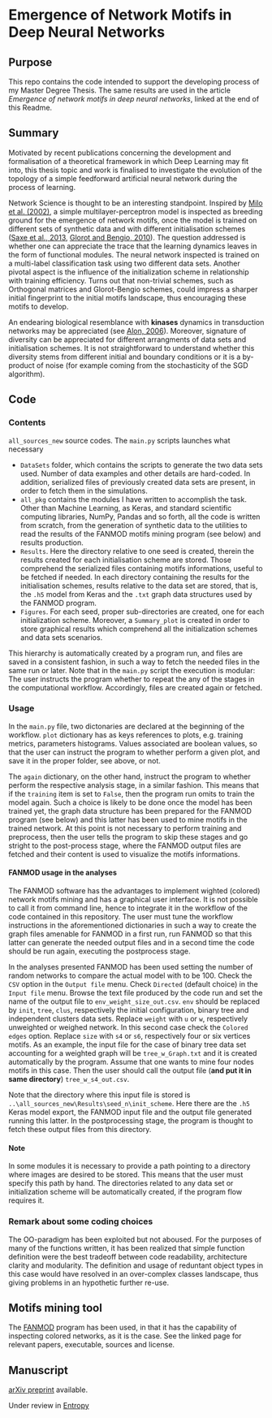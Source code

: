 # Emergence of Network Motifs in Deep Neural Networks

## Purpose
This repo contains the code intended to support the developing process of my Master Degree Thesis. The same results are used in the article _Emergence of network motifs in deep neural networks_, linked at the end of this Readme.

## Summary

Motivated by recent publications concerning the development and formalisation of a theoretical framework in which Deep Learning may fit into, this thesis topic and work is finalised to investigate the evolution of the topology of a simple feedforward artificial neural network during the process of learning.

Network Science is thought to be an interesting standpoint. Inspired by [Milo et al. (2002)](https://science.sciencemag.org/content/298/5594/824), a simple multilayer-perceptron model is inspected as breeding ground for the emergence of network motifs, once the model is trained on different sets of synthetic data and with different initialisation schemes ([Saxe et al., 2013](https://arxiv.org/abs/1312.6120), [Glorot and Bengio, 2010](http://proceedings.mlr.press/v9/glorot10a.html)). The question addressed is whether one can appreciate the trace that the learning dynamics leaves in the form of functional modules. The neural network inspected is trained on a multi-label classification task using two different data sets. Another pivotal aspect is the influence of the initialization scheme in relationship with training efficiency. Turns out that non-trivial schemes, such as Orthogonal matrices and Glorot-Bengio schemes, could impress a sharper initial fingerprint to the initial motifs landscape, thus encouraging these motifs to develop.

An endearing biological resemblance with **kinases** dynamics in transduction networks may be appreciated (see [Alon, 2006](https://www.crcpress.com/An-Introduction-to-Systems-Biology-Design-Principles-of-Biological-Circuits/Alon/p/book/9781439837177)). Moreover, signature of diversity can be appreciated for different arrangments of data sets and initialisation schemes. It is not straightforward to understand whether this diversity stems from different initial and boundary conditions or it is a by-product of noise (for example coming from the stochasticity of the SGD algorithm).
 
## Code

### Contents

`all_sources_new` source codes. The `main.py` scripts launches what necessary 

* `DataSets` folder, which contains the scripts to generate the two data sets used. Number of data examples and other details are hard-coded. In addition, serialized files of previously created data sets are present, in order to fetch them in the simulations.
* `all_pkg` contains the modules I have written to accomplish the task. Other than Machine Learning, as Keras, and standard scientific computing libraries, NumPy, Pandas and so forth, all the code is written from scratch, from the generation of synthetic data to the utilities to read the results of the FANMOD motifs mining program (see below) and results production.
* `Results`. Here the directory relative to one seed is created, therein the results created for each initialisation scheme are stored. Those comprehend the serialized files containing motifs informations, useful to be fetched if needed. In each directory containing the results for the initialisation schemes, results relative to the data set are stored, that is, the `.h5` model from Keras and the `.txt` graph data structures used by the FANMOD program.
* `Figures`. For each seed, proper sub-directories are created, one for each initialization scheme. Moreover, a `Summary_plot` is created in order to store graphical results which comprehend all the initialization schemes and data sets scenarios.

This hierarchy is automatically created by a program run, and files are saved in a consistent fashion, in such a way to fetch the needed files in the same run or later. Note that in the `main.py` script the execution is modular: The user instructs the program whether to repeat the any of the stages in the computational workflow. Accordingly, files are created again or fetched.

### Usage

In the `main.py` file, two dictonaries are declared at the beginning of the workflow. `plot` dictionary has as keys references to plots, e.g. training metrics, parameters histograms. Values associated are boolean values, so that the user can instruct the program to whether perform a given plot, and save it in the proper folder, see above, or not.

The `again` dictionary, on the other hand, instruct the program to whether perform the respective analysis stage, in a similar fashion. This means that if the `training` item is set to `False`, then the program run omits to train the model again. Such a choice is likely to be done once the model has been trained yet, the graph data structure has been prepared for the FANMOD program (see below) and this latter has been used to mine motifs in the trained network. At this point is not necessary to perform training and preprocess, then the user tells the program to skip these stages and go stright to the post-process stage, where the FANMOD output files are fetched and their content is used to visualize the motifs informations.

#### FANMOD usage in the analyses

The FANMOD software has the advantages to implement wighted (colored) network motifs mining and has a graphical user interface. It is not possible to call it from command line, hence to integrate it in the workflow of the code contained in this repository. The user must tune the workflow instructions in the aforementioned dictionaries in such a way to create the graph files amenable for FANMOD in a first run, run FANMOD so that this latter can generate the needed output files and in a second time the code should be run again, executing the postprocess stage.

In the analyses presented FANMOD has been used setting the number of random networks to compare the actual model with to be 100. Check the `CSV` option in the `Output file` menu. Check `Directed` (default choice) in the `Input file` menu. Browse the text file produced by the code run and set the name of the output file to `env_weight_size_out.csv`. `env` should be replaced by `init`, `tree`, `clus`, respectively the initial configuration, binary tree and independent clusters data sets. Replace `weight` with `u` or `w`, respectively unweighted or weighed network. In this second case check the `Colored edges` option. Replace `size` with `s4` or `s6`, respectively four or six vertices motifs. As an example, the input file for the case of binary tree data set accounting for a weighted graph will be `tree_w_Graph.txt` and it is created automatically by the program. Assume that one wants to mine four nodes motifs in this case. Then the user should call the output file (**and put it in same directory**) `tree_w_s4_out.csv`. 

Note that the directory where this input file is stored is `..\all_sources_new\Results\seed_n\init_scheme`. Here there are the `.h5` Keras model export, the FANMOD input file and the output file generated running this latter. In the postprocessing stage, the program is thought to fetch these output files from this directory.

#### Note
In some modules it is necessary to provide a path pointing to a directory where images are desired to be stored. This means that the user must specify this path by hand. The directories related to any data set or initialization scheme will be automatically created, if the program flow requires it.

### Remark about some coding choices
The OO-paradigm has been exploited but not aboused. For the purposes of many of the functions written, it has been realized that simple function definition were the best tradeoff between code readability, architecture clarity and modularity. The definition and usage of reduntant object types in this case would have resolved in an over-complex classes landscape, thus giving problems in an hypothetic further re-use.

## Motifs mining tool

The [FANMOD](http://theinf1.informatik.uni-jena.de/motifs/) program has been used, in that it has the capability of inspecting colored networks, as it is the case. See the linked page for relevant papers, executable, sources and license.

## Manuscript
[arXiv preprint](https://arxiv.org/abs/1912.12244) available.

Under review in [Entropy](https://www.mdpi.com/journal/entropy)
